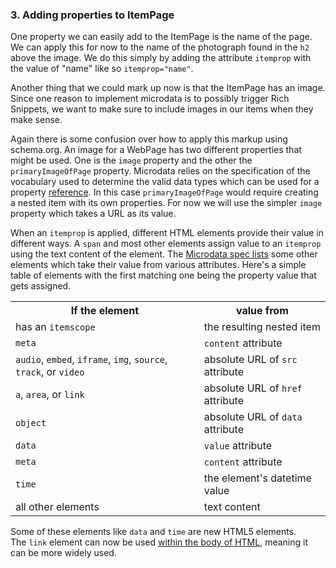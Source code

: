 ### 3. Adding properties to ItemPage

One property we can easily add to the ItemPage is the name of the page. We can
apply this for now to the name of the photograph found in the `h2` above the image.
We do this simply by adding the attribute `itemprop` with the value of "name" 
like so `itemprop="name"`.

Another thing that we could mark up now is that the ItemPage has an image. Since
one reason to implement microdata is to possibly trigger Rich Snippets, we want
to make sure to include images in our items when they make sense.

Again there is some confusion over how to apply this markup using schema.org.
An image for a WebPage has two different properties that might be used. 
One is the `image` property and the other the `primaryImageOfPage` property. 
Microdata relies on the specification of the vocabulary used to determine the
valid data types which can be used for a property [reference](YKK). 
In this case `primaryImageOfPage` would require creating a nested item with its 
own properties. For now we will use the simpler `image` property which takes a
URL as its value.

When an `itemprop` is applied, different HTML elements provide their value 
in different ways.
A `span` and most other elements assign value to an `itemprop` using the text 
content of the element. The [Microdata spec lists](http://www.whatwg.org/specs/web-apps/current-work/multipage/microdata.html#values) 
some other elements which take their value from various attributes. Here's a simple
table of elements with the first matching one being the property value that gets
assigned.

<table>
  <tr>
    <th>If the element</th>
    <th>value from</th>
  </tr>
  <tr>
    <td>has an <code>itemscope</code></td>
    <td>the resulting nested item</td>
  </tr>
  <tr>
    <td><code>meta</code></td>
    <td><code>content</code> attribute</td>
  </tr>
  <tr>
    <td><code>audio</code>, <code>embed</code>, <code>iframe</code>, <code>img</code>, 
      <code>source</code>, <code>track</code>, or <code>video</code></td>
    <td>absolute URL of <code>src</code> attribute</td>
  </tr>
  <tr>
    <td><code>a</code>, <code>area</code>, or <code>link</code></td>
    <td>absolute URL of <code>href</code> attribute</td>
  </tr>
  
  <tr>
    <td><code>object</code></td>
    <td>absolute URL of <code>data</code> attribute</td>
  </tr>
  
  <tr>
    <td><code>data</code></td>
    <td><code>value</code> attribute</td>
  </tr>
  
  <tr>
    <td><code>meta</code></td>
    <td><code>content</code> attribute</td>
  </tr>
  
  <tr>
    <td><code>time</code></td>
    <td>the element's datetime value</td>
  </tr>
  
  <tr>
    <td>all other elements</td>
    <td>text content</td>
  </tr>
  
</table>

Some of these elements like `data` and `time` are new HTML5 elements.  
The `link` element can now be used [within the body of HTML](YKK),
meaning it can be more widely used.
